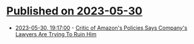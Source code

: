 # [Published on 2023-05-30](index.md)

* [2023-05-30, 19:17:00](https://slashdot.org/story/23/05/30/1916201/critic-of-amazons-policies-says-companys-lawyers-are-trying-to-ruin-him?utm_source=rss1.0mainlinkanon&utm_medium=feed) - [Critic of Amazon's Policies Says Company's Lawyers Are Trying To Ruin Him](https://slashdot.org/story/23/05/30/1916201/critic-of-amazons-policies-says-companys-lawyers-are-trying-to-ruin-him?utm_source=rss1.0mainlinkanon&utm_medium=feed)
